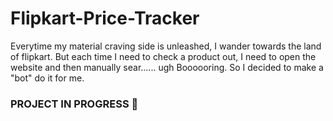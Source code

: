 # Flipkart-Price-Tracker
Everytime my material craving side is unleashed, I wander towards the land of flipkart.
But each time I need to check a product out, I need to open the website and then manually sear...... ugh Boooooring. 
So I decided to make a "bot" do it for me. 


### PROJECT IN PROGRESS :yellow_heart:
